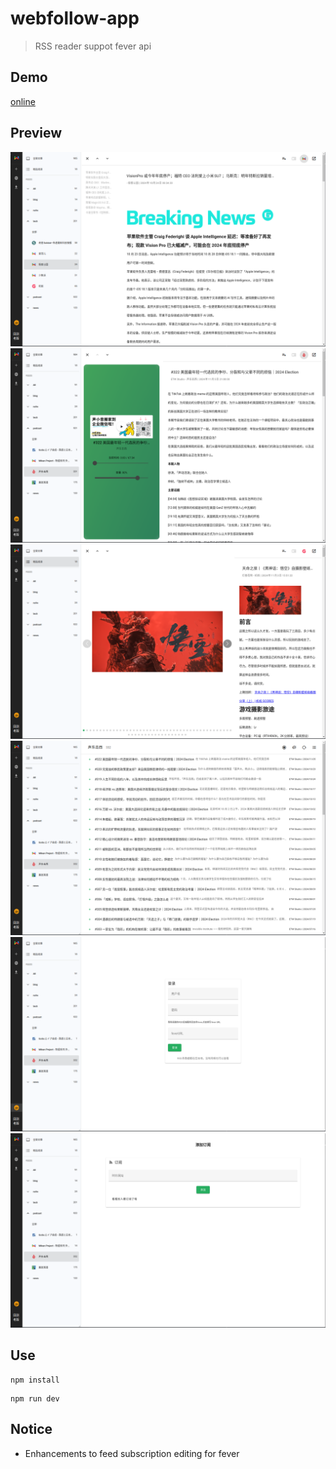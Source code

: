 # webfollow-app

> RSS reader suppot fever api

## Demo

[online](https://webfollow.cc)

## Preview

![](./doc/text-reader.png)
![](./doc/podcast-reader.png)
![](./doc/img-reader.png)
![](./doc/feed-items.png)
![](./doc/login.png)
![](./doc/feed-follow.png)

## Use

```
npm install
```

```
npm run dev
```

## Notice

- Enhancements to feed subscription editing for fever
